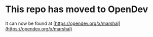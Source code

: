 # This repo has moved to OpenDev

It can now be found at [https://opendev.org/x/marshal](https://opendev.org/x/marshal)
